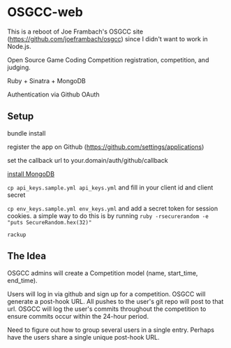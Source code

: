 OSGCC-web
=========

This is a reboot of Joe Frambach's OSGCC site
(https://github.com/joeframbach/osgcc) since I didn't want to work in
Node.js.

Open Source Game Coding Competition registration, competition, and judging.

Ruby + Sinatra + MongoDB

Authentication via Github OAuth

## Setup

bundle install

register the app on Github (https://github.com/settings/applications)

set the callback url to your.domain/auth/github/callback

[install MongoDB](http://docs.mongodb.org/manual/installation/)

`cp api_keys.sample.yml api_keys.yml` and fill in your client id and client
secret

`cp env_keys.sample.yml env_keys.yml` and add a secret token for session
cookies. a simple way to do this is by running `ruby -rsecurerandom -e "puts SecureRandom.hex(32)"`

`rackup`

## The Idea

OSGCC admins will create a Competition model (name, start_time, end_time).

Users will log in via github and sign up for a competition. OSGCC will
generate a post-hook URL. All pushes to the user's git repo will post to
that url. OSGCC will log the user's commits throughout the competition to
ensure commits occur within the 24-hour period.

Need to figure out how to group several users in a single entry. Perhaps
have the users share a single unique post-hook URL.
